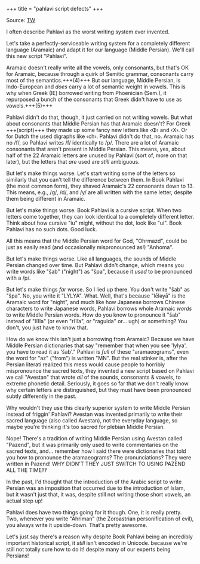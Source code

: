 +++
title = "pahlavi script defects"
+++

Source: [TW](https://threadreaderapp.com/thread/1666585955107520518.html)

I often describe Pahlavi as the worst writing system ever invented. 

Let's take a perfectly-serviceable writing system for a completely different language (Aramaic) and adapt it for our language (Middle Persian). We'll call this new script "Pahlavi".

Aramaic doesn't really write all the vowels, only consonants, but that's OK for Aramaic, because through a quirk of Semitic grammar, consonants carry most of the semantics.+++(4)+++ But our language, Middle Persian, is Indo-European and *does* carry a lot of semantic weight in vowels. This is why when Greek (IE) borrowed writing from Phoenician (Sem.), it repurposed a bunch of the consonants that Greek didn't have to use as vowels.+++(5)+++

Pahlavi didn't do that, though, it just carried on not writing vowels. But what about consonants that Middle Persian has that Aramaic doesn't? For Greek +++(script)+++ they made up some fancy new letters like ‹Φ› and ‹Χ›. Or for Dutch the used digraphs like ‹ch›. Pahlavi didn't do that, no. Aramaic has no /f/, so Pahlavi writes /f/ identically to /p/. There are a lot of Aramaic consonants that aren't present in Middle Persian. This means, yes, about half of the 22 Aramaic letters are unused by Pahlavi (sort of, more on that later), but the letters that *are* used are *still* ambiguous.

But let's make things worse. Let's start writing some of the letters so similarly that you can't tell the difference between them. In Book Pahlavi (the most common form), they shaved Aramaic's 22 consonants down to 13. This means, e.g., /g/, /d/, and /y/ are all written with the same letter, despite them being different in Aramaic.

But let's make things worse. Book Pahlavi is a cursive script. When two letters come together, they can look identical to a completely different letter. Think about how cursive "iu" might, without the dot, look like "ui". Book Pahlavi has no such dots. Good luck.

All this means that the Middle Persian word for God, "Ohrmazd", could be just as easily read (and occasionally mispronounced as!) "Anhoma".

But let's make things worse. Like all languages, the sounds of Middle Persian changed over time. But Pahlavi didn't change, which means you write words like "šab" ("night") as "špa", because it *used* to be pronounced with a /p/.

But let's make things *far* worse. So I lied up there. You don't write "šab" as "špa". No, you write it "LYLYA". What. Well, that's because "lēləyā" is the Aramaic word for "night", and much like how Japanese borrows Chinese characters to write Japanese words, Pahlavi borrows whole Aramaic *words* to write Middle Persian words. How do you know to pronounce it "šab" instead of "līlīa" (or even "rīlīa", or "ragulda" or... ugh) or something? You don't, you just have to know that.

How do we know this isn't just a borrowing from Aramaic? Because we have Middle Persian dictionaries that say "remember that when you see 'lylya', you have to read it as 'šab'." Pahlavi is *full* of these "aramaeograms", even the word for "az" ("from") is written "MN".
But the real stinker is, after the Persian literati realized this mess would cause people to horribly mispronounce the sacred texts, they invented a new script based on Pahlavi we call "Avestan" that wrote *all* of the sounds, consonants & vowels, to extreme phonetic detail.
Seriously, it goes so far that we don't really know why certain letters are distinguished, but they must have been pronounced subtly differently in the past.

Why wouldn't they use this clearly superior system to write Middle Persian instead of friggin' Pahlavi? Avestan was invented primarily to write their sacred language (also called Avestan), not the everyday language, so maybe you're thinking it's too sacred for plebian Middle Persian.

Nope! There's a tradition of writing Middle Persian using Avestan called "Pazend", but it was primarily only used to write commentaries on the sacred texts, and... remember how I said there were dictionaries that told you how to pronounce the aramaeograms? The pronunciations? They were written in Pazend! WHY DIDN'T THEY JUST SWITCH TO USING PAZEND ALL THE TIME‽‽

In the past, I'd thought that the introduction of the Arabic script to write Persian was an imposition that occurred due to the introduction of Islam, but it wasn't just that, it was, despite still not writing those short vowels, an actual step up!

Pahlavi does have two things going for it though. One, it is really pretty. Two, whenever you write "Ahriman" (the Zoroastrian personification of evil), you always write it upside-down. That's pretty awesome.

Let's just say there's a reason why despite Book Pahlavi being an incredibly important historical script, it *still* isn't encoded in Unicode. because we're still not totally sure how to do it! despite many of our experts being Persians!


